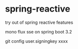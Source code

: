 # spring-reactive
try out of spring reactive features


mono flux sse on spring boot 3.2

git config user.signingkey xxxx
